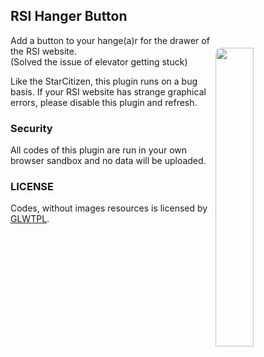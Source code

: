 ## RSI Hanger Button

<img id="img1" align="right" src="https://github.com/user-attachments/assets/11922dbf-96a6-4ab3-b786-6dc1fde610be" width="35%" style="margin-top: 20px; border-radius: 10px 10px">

Add a button to your hange(a)r for the drawer of the RSI website.   
(Solved the issue of elevator getting stuck)

Like the StarCitizen, this plugin runs on a bug basis. If your RSI website has strange graphical errors, please disable this plugin and refresh.

### Security
All codes of this plugin are run in your own browser sandbox and no data will be uploaded.

### LICENSE
Codes, without images resources is licensed by [GLWTPL](https://github.com/cfdxkk/RSI-Hanger-Button/blob/master/LICENSE).  

